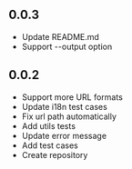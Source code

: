 ## 0.0.3

- Update README.md
- Support --output option

## 0.0.2

- Support more URL formats
- Update i18n test cases
- Fix url path automatically
- Add utils tests
- Update error message
- Add test cases
- Create repository
